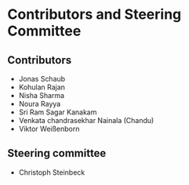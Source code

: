 # Contributors and Steering Committee

## Contributors
- Jonas Schaub
- Kohulan Rajan
- Nisha Sharma
- Noura Rayya
- Sri Ram Sagar Kanakam
- Venkata chandrasekhar Nainala (Chandu)
- Viktor Weißenborn

## Steering committee
- Christoph Steinbeck

